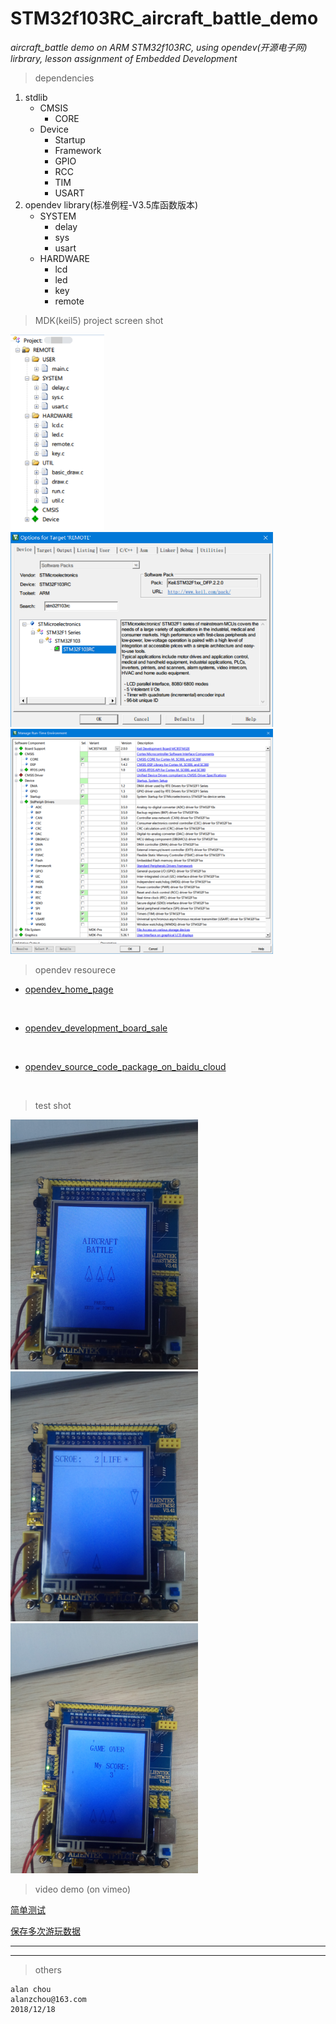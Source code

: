 # STM32f103RC_aircraft_battle_demo
*aircraft_battle demo on ARM STM32f103RC, using opendev(开源电子网) lirbrary, lesson assignment of Embedded Development*

> dependencies
1. stdlib
    + CMSIS
        - CORE
    + Device
        - Startup
        - Framework
        - GPIO
        - RCC
        - TIM
        - USART
2. opendev library(标准例程-V3.5库函数版本)
    + SYSTEM
        - delay
        - sys
        - usart
    + HARDWARE
        - lcd 
        - led
        - key
        - remote

> MDK(keil5) project screen shot


<img src="img/a.png" width=150px>

<img src="img/b.png" width=420px>

<img src="img/c.png" width=420px>


> opendev resourece
+ [opendev_home_page](http://www.openedv.com)
</br>

+ [opendev_development_board_sale](https://item.taobao.com/item.htm?id=6309370137)
</br>

+ [opendev_source_code_package_on_baidu_cloud](https://pan.baidu.com/s/1qYyFpUk#list/path=%2F&parentPath=%2FALIENTEK%20%E5%BC%80%E5%8F%91%E6%9D%BF%E8%B5%84%E6%96%99%E5%90%88%E9%9B%86)
</br>

> test shot

<img src="img/1.jpg" width=300px>

<img src="img/2.jpg" width=300px>

<img src="img/3.jpg" width=300px>

> video demo (on vimeo)

[简单测试](https://vimeo.com/308194342)
</br>

[保存多次游玩数据](https://vimeo.com/308194428)
</br>
***
***
> others
```
alan chou
alanzchou@163.com
2018/12/18
```